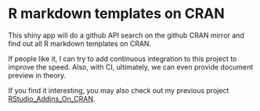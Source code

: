 # R markdown templates on CRAN

This shiny app will do a github API search on the github CRAN mirror and find out all R markdown templates on CRAN.

If people like it, I can try to add continuous integration to this project to improve the speed. Also, with CI, ultimately, we can even provide document preview in theory.

If you find it interesting, you may also check out my previous project [RStudio_Addins_On_CRAN](https://github.com/haozhu233/rstudio_addins_on_cran).